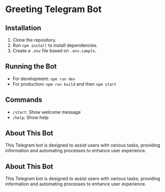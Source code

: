 # Greeting Telegram Bot

## Installation

1. Clone the repository.
2. Run `npm install` to install dependencies.
3. Create a `.env` file based on `.env.sample`.

## Running the Bot

- For development: `npm run dev`
- For production: `npm run build` and then `npm start`

## Commands

- `/start`: Show welcome message
- `/help`: Show help


## About This Bot
This Telegram bot is designed to assist users with various tasks, providing information and automating processes to enhance user experience.

## About This Bot
This Telegram bot is designed to assist users with various tasks, providing information and automating processes to enhance user experience.